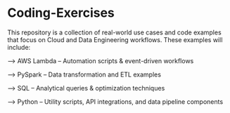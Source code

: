 # Coding-Exercises
This repository is a collection of real-world use cases and code examples that focus on Cloud and Data Engineering workflows.
These examples will include:

--> AWS Lambda – Automation scripts & event-driven workflows

--> PySpark – Data transformation and ETL examples

--> SQL – Analytical queries & optimization techniques

--> Python – Utility scripts, API integrations, and data pipeline components
